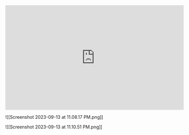        


<iframe width="560" height="330" src="https://www.youtube.com/embed/PFDu9oVAE-g?list=PLZHQObOWTQDPD3MizzM2xVFitgF8hE_ab" title="Eigenvectors and eigenvalues | Chapter 14, Essence of linear algebra" frameborder="0" allow="accelerometer; autoplay; clipboard-write; encrypted-media; gyroscope; picture-in-picture; web-share" allowfullscreen></iframe>


![[Screenshot 2023-09-13 at 11.08.17 PM.png]]


![[Screenshot 2023-09-13 at 11.10.51 PM.png]]



